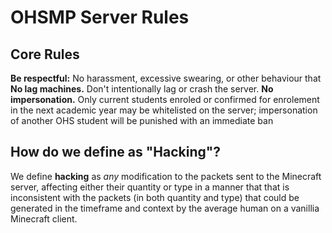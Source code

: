 # OHSMP Server Rules

## Core Rules

**Be respectful:** No harassment, excessive swearing, or other behaviour that 
**No lag machines.** Don't intentionally lag or crash the server.
**No impersonation.** Only current students enroled or confirmed for enrolement in the next academic year may be whitelisted on the server; impersonation of another OHS student will be punished with an immediate ban

## How do we define as "Hacking"?

We define **hacking** as *any* modification to the packets sent to the Minecraft server, affecting either their quantity or type in a manner that that is inconsistent with the packets (in both quantity and type) that could be generated in the timeframe and context by the average human on a vanillia Minecraft client.